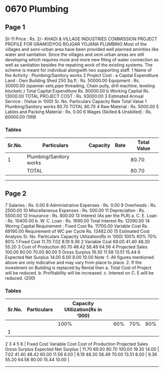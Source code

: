 # 0670 Plumbing

## Page 1

SI-11 Price : Rs. 2/- KHADI & VILLAGE INDUSTRIES COMMISSION PROJECT PROFILE FOR GRAMODYOG ROJGAR YOJANA PLUMBING Most of the villages and semi-urban area have been provided well planned aminities like water and sanitation. Since the villages and semi urban areas are still developing which requires more and more new fiting of water connection as well as sanitation besides the repairing work of the existing systems. The scheme is meant for individual alongwith two supporting staff. 1 Name of the Activity : Plumbing/Sanitory works 2 Project Cost : a Capital Expenditure Land : Own Building Shed 250 Sq.ft : Rs. 50000.00 Equipment : Rs. 30000.00 (spanner sets,pipe threading, Chain pully, drill machine, leveling blocketc.) Total Capital Expenditure Rs. 80000.00 b Working Capital Rs. 13000.00 TOTAL PROJECT COST : Rs. 93000.00 3 Estimated Annual Service : (Value in ‘000) Sr. No. Particulars Capacity Rate Total Value 1 Plumbing/Sanitory works 80.70 TOTAL 80.70 4 Raw Material : Rs. 5000.00 5 Lables and Packing Material : Rs. 0.00 6 Wages (Skilled & Unskilled) : Rs. 60000.00 (199)

### Tables

| Sr.No. | Particulars | Capacity | Rate | Total Value |
|---|---|---|---|---|
| 1 | Plumbing/Sanitory works |  |  | 80.70 |
|  | TOTAL |  |  | 80.70 |

---

## Page 2

7 Salaries : Rs. 0.00 8 Administrative Expenses : Rs. 0.00 9 Overheads : Rs. 2500.00 10 Miscellaneous Expenses : Rs. 500.00 11 Depreciation : Rs. 5500.00 12 Insurance : Rs. 800.00 13 Interest (As per the PLR) a. C. E. Loan : Rs. 10400.00 b. W. C. Loan : Rs. 1690.00 Total Interest Rs. 12090.00 14 Woring Capital Requirement : Fixed Cost Rs. 11700.00 Variable Cost Rs. 69190.00 Requirement of WC per Cycle Rs. 13482.00 15 Estimated Cost Analysis Sr. No. Particulars Capacity Utilization(Rs in ‘000) 100% 60% 70% 80% 1 Fixed Cost 11.70 7.02 8.19 9.36 2 Variable Cost 69.00 41.40 48.30 55.20 3 Cost of Production 80.70 48.42 56.49 64.56 4 Projected Sales 100.00 60.00 70.00 80.00 5 Gross Surplus 19.30 11.58 13.51 15.44 6 Expected Net Surplus 14.00 6.00 8.00 10.00 Note :1. All figures mentioned above are only indicative and may vary from place to place. 2. If the investment on Building is replaced by Rental then a. Total Cost of Project will be reduced. b. Profitability will be increased. c. Interest on C. E.will be reduced. (200)

### Tables

| Sr.No. | Particulars | Capacity Utilization(Rs in ‘000) |  |  |  |
|---|---|---|---|---|---|
|  |  | 100% | 60% | 70% | 80% |
| 1
2
3
4
5
6 | Fixed Cost
Variable Cost
Cost of Production
Projected Sales
Gross Surplus
Expected Net Surplus | 11.70
69.00
80.70
100.00
19.30
14.00 | 7.02
41.40
48.42
60.00
11.58
6.00 | 8.19
48.30
56.49
70.00
13.51
8.00 | 9.36
55.20
64.56
80.00
15.44
10.00 |

---
